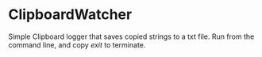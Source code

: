 # ClipboardWatcher
Simple Clipboard logger that saves copied strings to a txt file.
Run from the command line, and copy _exit_ to terminate.

